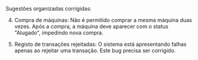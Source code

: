 Sugestões organizadas corrigidas:

4. Compra de máquinas:
Não é permitido comprar a mesma máquina duas vezes.
Após a compra, a máquina deve aparecer com o status "Alugado", impedindo nova compra.

6. Registo de transações rejeitadas:
O sistema está apresentando falhas apenas ao rejeitar uma transação. Este bug precisa ser corrigido.
